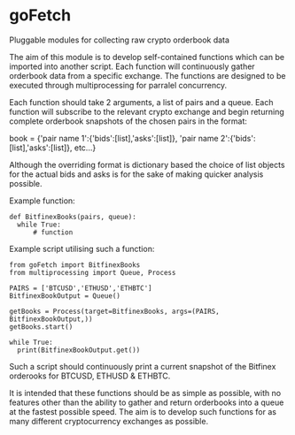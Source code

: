 # goFetch
Pluggable modules for collecting raw crypto orderbook data

The aim of this module is to develop self-contained functions which can be imported into another script. Each function will continuously gather orderbook data from a specific exchange. The functions are designed to be executed through multiprocessing for parralel concurrency.

Each function should take 2 arguments, a list of pairs and a queue. Each function will subscribe to the relevant crypto exchange and begin returning complete orderbook snapshots of the chosen pairs in the format:

book = {'pair name 1':{'bids':[list],'asks':[list]}, 'pair name 2':{'bids':[list],'asks':[list]}, etc...}

Although the overriding format is dictionary based the choice of list objects for the actual bids and asks is for the sake of making quicker analysis possible.

Example function:
~~~~~~~~~~~~~~~~~~~~~~~~~~~~~~~~~~~~~
def BitfinexBooks(pairs, queue):
  while True:
      # function
~~~~~~~~~~~~~~~~~~~~~~~~~~~~~~~~~~~~~
 
 
Example script utilising such a function:
~~~~~~~~~~~~~~~~~~~~~~~~~~~~~~~~~~~~~
from goFetch import BitfinexBooks
from multiprocessing import Queue, Process

PAIRS = ['BTCUSD','ETHUSD','ETHBTC']
BitfinexBookOutput = Queue()

getBooks = Process(target=BitfinexBooks, args=(PAIRS, BitfinexBookOutput,))
getBooks.start()

while True:
  print(BitfinexBookOutput.get())
~~~~~~~~~~~~~~~~~~~~~~~~~~~~~~~~~~~~~


Such a script should continuously print a current snapshot of the Bitfinex orderooks for BTCUSD, ETHUSD & ETHBTC.

It is intended that these functions should be as simple as possible, with no features other than the ability to gather and return orderbooks into a queue at the fastest possible speed. The aim is to develop such functions for as many different cryptocurrency exchanges as possible.

